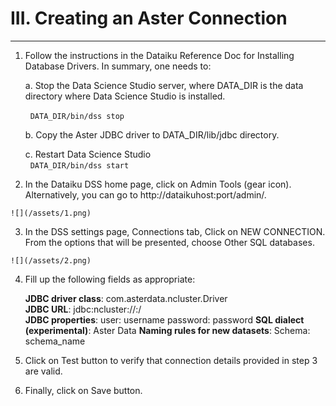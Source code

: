 # III. Creating an Aster Connection

---

1.    Follow the instructions in the Dataiku Reference Doc for Installing Database Drivers.
    In summary, one needs to:
    
        a.    Stop the Data Science Studio server, where DATA_DIR is the data directory where Data Science Studio is installed.
        
        &nbsp;    `DATA_DIR/bin/dss stop`
        
        b.    Copy the Aster JDBC driver to DATA_DIR/lib/jdbc directory.
        &nbsp;    
        
        c.    Restart Data Science Studio        
        &nbsp;    `DATA_DIR/bin/dss start`
        
2.    In the Dataiku DSS home page, click on Admin Tools (gear icon). Alternatively, you can go to http://dataikuhost:port/admin/.        

    ![](/assets/1.png)
    
3.    In the DSS settings page, Connections tab, Click on NEW CONNECTION. From the options that will be presented, choose Other SQL databases.

    ![](/assets/2.png)
    
4.    Fill up the following fields as appropriate:    

        **JDBC driver class**: com.asterdata.ncluster.Driver    
        **JDBC URL**: jdbc:ncluster://<queen host>:<port>/<database>    
        **JDBC properties**:
	    user:       username
	    password:	 password
        **SQL dialect (experimental)**: Aster Data
        **Naming rules for new datasets**:
	    Schema:	schema_name
	
5.    Click on Test button to verify that connection details provided in step 3 are valid.
6.	Finally, click on Save button.
